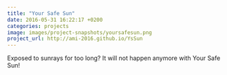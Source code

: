 ```yaml
---
title: "Your Safe Sun"
date: 2016-05-31 16:22:17 +0200
categories: projects
image: images/project-snapshots/yoursafesun.png
project_url: http://ami-2016.github.io/YsSun
---
```


Exposed to sunrays for too long? It will not happen anymore with Your Safe Sun!
